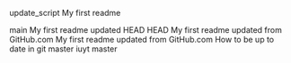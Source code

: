 update_script
My first readme 

 main
My first readme updated
 HEAD
 HEAD
My first readme updated from GitHub.com 
My first readme updated from GitHub.com
 How to be up to date in git
 master
iuyt
 master
